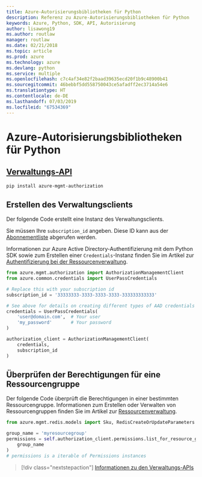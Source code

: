 ```yaml
---
title: Azure-Autorisierungsbibliotheken für Python
description: Referenz zu Azure-Autorisierungsbibliotheken für Python
keywords: Azure, Python, SDK, API, Autorisierung
author: lisawong19
ms.author: routlaw
manager: routlaw
ms.date: 02/21/2018
ms.topic: article
ms.prod: azure
ms.technology: azure
ms.devlang: python
ms.service: multiple
ms.openlocfilehash: c7c4af34e82f2baad39635ecd20f1b9c48900b41
ms.sourcegitcommit: 46bebbf5dd558750043ce5afadff2ec3714a54e6
ms.translationtype: HT
ms.contentlocale: de-DE
ms.lasthandoff: 07/03/2019
ms.locfileid: "67534369"
---
```

# <a name="azure-authorization-libraries-for-python"></a>Azure-Autorisierungsbibliotheken für Python

## <a name="management-apipythonapioverviewazureauthorizationmanagement"></a>[Verwaltungs-API](/python/api/overview/azure/authorization/management)

```bash
pip install azure-mgmt-authorization
```

## <a name="create-the-management-client"></a>Erstellen des Verwaltungsclients

Der folgende Code erstellt eine Instanz des Verwaltungsclients.

Sie müssen Ihre ``subscription_id`` angeben. Diese ID kann aus der [Abonnementliste](https://manage.windowsazure.com/#Workspaces/AdminTasks/SubscriptionMapping) abgerufen werden.

Informationen zur Azure Active Directory-Authentifizierung mit dem Python SDK sowie zum Erstellen einer ``Credentials``-Instanz finden Sie im Artikel zur [Authentifizierung bei der Ressourcenverwaltung](/python/azure/python-sdk-azure-authenticate).

```python
from azure.mgmt.authorization import AuthorizationManagementClient
from azure.common.credentials import UserPassCredentials

# Replace this with your subscription id
subscription_id = '33333333-3333-3333-3333-333333333333'

# See above for details on creating different types of AAD credentials
credentials = UserPassCredentials(
    'user@domain.com',  # Your user
    'my_password'       # Your password
)

authorization_client = AuthorizationManagementClient(
    credentials,
    subscription_id
)
```

## <a name="check-permissions-for-a-resource-group"></a>Überprüfen der Berechtigungen für eine Ressourcengruppe

Der folgende Code überprüft die Berechtigungen in einer bestimmten Ressourcengruppe. Informationen zum Erstellen oder Verwalten von Ressourcengruppen finden Sie im Artikel zur [Ressourcenverwaltung](/python/api/overview/azure/azure.mgmt.resource).

```python
from azure.mgmt.redis.models import Sku, RedisCreateOrUpdateParameters

group_name = 'myresourcegroup'
permissions = self.authorization_client.permissions.list_for_resource_group(
    group_name
)
# permissions is a iterable of Permissions instances
```

> [!div class="nextstepaction"]
> [Informationen zu den Verwaltungs-APIs](/python/api/overview/azure/authorization/management)
